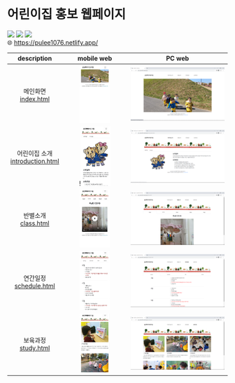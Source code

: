 # 어린이집 홍보 웹페이지
![](https://img.shields.io/badge/HTML5-E34F26?style=flat-square&logo=html5&logoColor=white)
![](https://img.shields.io/badge/CSS3-1572B6?style=flat-square&logo=css3&logoColor=white)
![](https://img.shields.io/badge/Bootstrap-7952B3?style=flat-square&logo=bootstrap&logoColor=white)
<br/>
:globe_with_meridians: https://pulee1076.netlify.app/

|description|mobile web|PC web|
|:---:|:---:|:---:|
|메인화면<br>[index.html](index.html)|<img src="readmeImg/mobile1.jpg" width="50%">|![](readmeImg/pc1.png)|
|어린이집 소개<br>[introduction.html](introduction.html)|!<img src="readmeImg/mobile2.jpg" width="50%">|![](readmeImg/pc2.png)|
|반별소개<br>[class.html](class.html)|<img src="readmeImg/mobile3.jpg" width="50%">|![](readmeImg/pc3.png)|
|연간일정<br>[schedule.html](schedule.html)|<img src="readmeImg/mobile4.jpg" width="50%">|![](readmeImg/pc4.png)|
|보육과정<br>[study.html](study.html)|<img src="readmeImg/mobile5.jpg" width="50%">|![](readmeImg/pc5.png)|
